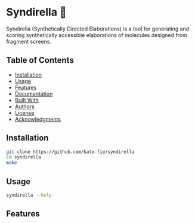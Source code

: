 # Syndirella 👑

Syndirella (Synthetically Directed Elaborations) is a tool for generating and scoring synthetically accessible 
elaborations of molecules designed from fragment screens. 

## Table of Contents

- [Installation](#installation)
- [Usage](#usage)
- [Features](#features)
- [Documentation](#documentation)
- [Built With](#built-with)
- [Authors](#authors)
- [License](#license)
- [Acknowledgments](#acknowledgments)

## Installation
```bash
git clone https://github.com/kate-fie/syndirella
cd syndirella
make
```

## Usage
```bash
syndirella --help
```

## Features





